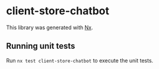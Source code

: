 # client-store-chatbot

This library was generated with [Nx](https://nx.dev).

## Running unit tests

Run `nx test client-store-chatbot` to execute the unit tests.
